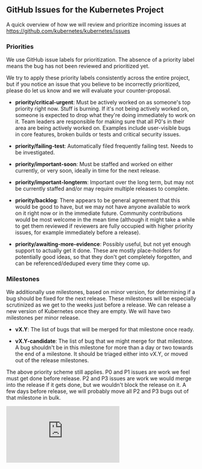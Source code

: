 ## GitHub Issues for the Kubernetes Project

A quick overview of how we will review and prioritize incoming issues at
https://github.com/kubernetes/kubernetes/issues

### Priorities

We use GitHub issue labels for prioritization. The absence of a priority label
means the bug has not been reviewed and prioritized yet.

We try to apply these priority labels consistently across the entire project,
but if you notice an issue that you believe to be incorrectly prioritized,
please do let us know and we will evaluate your counter-proposal.

- **priority/critical-urgent**: Must be actively worked on as someone's top priority right
now. Stuff is burning. If it's not being actively worked on, someone is expected
to drop what they're doing immediately to work on it. Team leaders are
responsible for making sure that all P0's in their area are being actively
worked on. Examples include user-visible bugs in core features, broken builds or
tests and critical security issues.

- **priority/failing-test**: Automatically filed frequently failing test. Needs to be investigated.

- **priority/important-soon**: Must be staffed and worked on either currently, or very soon,
ideally in time for the next release.

- **priority/important-longterm**: Important over the long term, but may not be currently
staffed and/or may require multiple releases to complete.

- **priority/backlog**: There appears to be general agreement that this would be good
to have, but we may not have anyone available to work on it right now or in the
immediate future. Community contributions would be most welcome in the mean time
(although it might take a while to get them reviewed if reviewers are fully
occupied with higher priority issues, for example immediately before a release).

- **priority/awaiting-more-evidence**: Possibly useful, but not yet enough support to actually get
it done. These are mostly place-holders for potentially good ideas, so that they
don't get completely forgotten, and can be referenced/deduped every time they
come up.

### Milestones

We additionally use milestones, based on minor version, for determining if a bug
should be fixed for the next release. These milestones will be especially
scrutinized as we get to the weeks just before a release. We can release a new
version of Kubernetes once they are empty. We will have two milestones per minor
release.

- **vX.Y**: The list of bugs that will be merged for that milestone once ready.

- **vX.Y-candidate**: The list of bug that we might merge for that milestone. A
bug shouldn't be in this milestone for more than a day or two towards the end of
a milestone. It should be triaged either into vX.Y, or moved out of the release
milestones.

The above priority scheme still applies. P0 and P1 issues are work we feel must
get done before release.  P2 and P3 issues are work we would merge into the
release if it gets done, but we wouldn't block the release on it. A few days
before release, we will probably move all P2 and P3 bugs out of that milestone
in bulk.

<!-- BEGIN MUNGE: GENERATED_ANALYTICS -->
[![Analytics](https://kubernetes-site.appspot.com/UA-36037335-10/GitHub/docs/devel/issues.md?pixel)]()
<!-- END MUNGE: GENERATED_ANALYTICS -->
